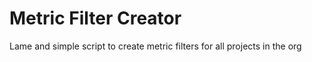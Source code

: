 # Metric Filter Creator

Lame and simple script to create metric filters for all projects in the org